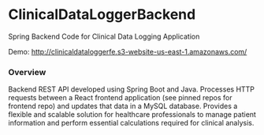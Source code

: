 # ClinicalDataLoggerBackend
Spring Backend Code for Clinical Data Logging Application

Demo: http://clinicaldataloggerfe.s3-website-us-east-1.amazonaws.com/


### Overview
Backend REST API developed using Spring Boot and Java. Processes HTTP requests between a React frontend application (see pinned repos for frontend repo) and updates that data in a MySQL database. Provides a flexible and scalable solution for healthcare professionals to manage patient information and perform essential calculations required for clinical analysis.
